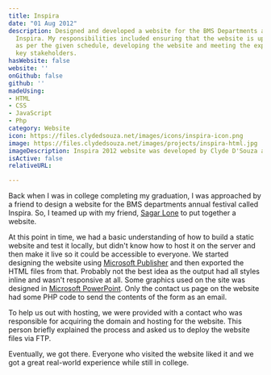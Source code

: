```yaml
---
title: Inspira
date: "01 Aug 2012"
description: Designed and developed a website for the BMS Departments annual festival
  Inspira. My responsibilities included ensuring that the website is up and running
  as per the given schedule, developing the website and meeting the expectations of
  key stakeholders.
hasWebsite: false
website: ''
onGithub: false
github: ''
madeUsing:
- HTML
- CSS
- JavaScript
- Php
category: Website
icon: https://files.clydedsouza.net/images/icons/inspira-icon.png
image: https://files.clydedsouza.net/images/projects/inspira-html.jpg
imageDescription: Inspira 2012 website was developed by Clyde D'Souza and Sagar Lone
isActive: false
relativeURL: 

---
```


Back when I was in college completing my graduation, I was approached by a friend to design a website for the BMS departments annual festival called Inspira. So, I teamed up with my friend, [Sagar Lone](https://twitter.com/saglone) to put together a website. 

At this point in time, we had a basic understanding of how to build a static website and test it locally, but didn't know how to host it on the server and then make it live so it could be accessible to everyone. We started designing the website using [Microsoft Publisher](https://www.microsoft.com/en-us/microsoft-365/publisher) and then exported the HTML files from that. Probably not the best idea as the output had all styles inline and wasn't responsive at all. Some graphics used on the site was designed in [Microsoft PowerPoint](https://www.microsoft.com/en-nz/microsoft-365/powerpoint). Only the contact us page on the website had some PHP code to send the contents of the form as an email. 

To help us out with hosting, we were provided with a contact who was responsible for acquiring the domain and hosting for the website. This person briefly explained the process and asked us to deploy the website files via FTP.  

Eventually, we got there. Everyone who visited the website liked it and we got a great real-world experience while still in college.


